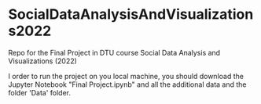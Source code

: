 # SocialDataAnalysisAndVisualizations2022
Repo for the Final Project in DTU course Social Data Analysis and Visualizations (2022)

I order to run the project on you local machine, you should download the Jupyter Notebook "Final Project.ipynb" and all the additional data and the folder 'Data' folder.
